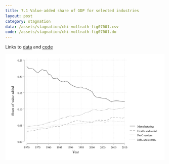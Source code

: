 ```yaml
---
title: 7.1 Value-added share of GDP for selected industries
layout: post
category: stagnation
data: /assets/stagnation/chi-vollrath-fig07001.csv
code: /assets/stagnation/chi-vollrath-fig07001.do
---
```


Links to [data](/assets/stagnation/chi-vollrath-fig07001.csv) and [code](/assets/stagnation/chi-vollrath-fig07001.do) 

![7.1 Value-added share of GDP for selected industries](/assets/stagnation/chi-vollrath-fig07001.png)
